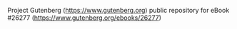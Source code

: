 Project Gutenberg (https://www.gutenberg.org) public repository for eBook #26277 (https://www.gutenberg.org/ebooks/26277)
